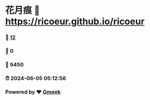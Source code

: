 # 花月痕 :link: https://ricoeur.github.io/ricoeur 
### :page_facing_up: [12](https://ricoeur.github.io/ricoeur/tag.html) 
### :speech_balloon: 0 
### :hibiscus: 9450 
### :alarm_clock: 2024-06-05 05:12:56 
### Powered by :heart: [Gmeek](https://github.com/Meekdai/Gmeek)
